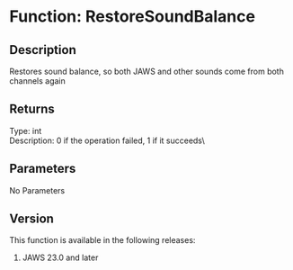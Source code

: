 # Function: RestoreSoundBalance

## Description

Restores sound balance, so both JAWS and other sounds come from both
channels again

## Returns

Type: int\
Description: 0 if the operation failed, 1 if it succeeds\

## Parameters

No Parameters

## Version

This function is available in the following releases:

1.  JAWS 23.0 and later
